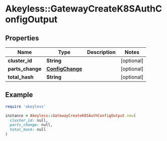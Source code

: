 # Akeyless::GatewayCreateK8SAuthConfigOutput

## Properties

| Name | Type | Description | Notes |
| ---- | ---- | ----------- | ----- |
| **cluster_id** | **String** |  | [optional] |
| **parts_change** | [**ConfigChange**](ConfigChange.md) |  | [optional] |
| **total_hash** | **String** |  | [optional] |

## Example

```ruby
require 'akeyless'

instance = Akeyless::GatewayCreateK8SAuthConfigOutput.new(
  cluster_id: null,
  parts_change: null,
  total_hash: null
)
```


